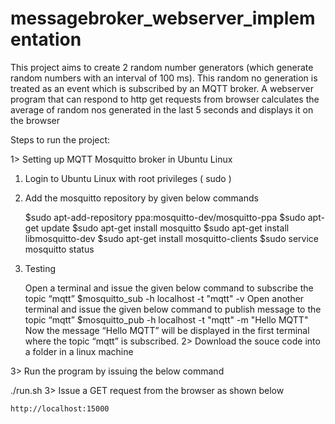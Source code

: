# messagebroker_webserver_implementation
This project aims to create 2 random number generators (which generate random numbers with an interval of 100 ms). This random no generation is treated as an event which is subscribed by an MQTT broker. A webserver program that can respond to http get requests from browser calculates the average of random nos generated in the last 5 seconds and displays it on the browser

Steps to run the project:

1> Setting up MQTT Mosquitto broker in Ubuntu Linux

1. Login to Ubuntu Linux with root privileges ( sudo )

  2. Add the mosquitto repository by given below commands

	   $sudo apt-add-repository ppa:mosquitto-dev/mosquitto-ppa
	   $sudo apt-get update
	   $sudo apt-get install mosquitto
	   $sudo apt-get install libmosquitto-dev
	   $sudo apt-get install mosquitto-clients
	   $sudo service mosquitto status 

  3. Testing

	   Open a terminal and issue the given below command to subscribe the topic “mqtt”
		   $mosquitto_sub -h localhost -t "mqtt" -v
	   Open another terminal and issue the given below command to publish message to the topic “mqtt”
		   $mosquitto_pub -h localhost -t "mqtt" -m "Hello MQTT"   
	   Now the message “Hello MQTT” will be displayed in the first terminal where the topic “mqtt” is subscribed.
2> Download the souce code into a folder in a linux machine

3> Run the program by issuing the below command

   ./run.sh
3> Issue a GET request from the browser as shown below

    http://localhost:15000
